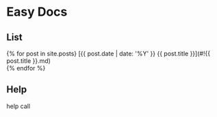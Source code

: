 # Easy Docs

## List
{% for post in site.posts} 
[{{ post.date | date: '%Y' }} {{ post.title }}](#!{{ post.title }}.md)  
{% endfor %} 

## Help

help call
